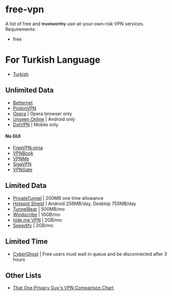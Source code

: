 # free-vpn
A list of free and ~~trustworthy~~ use-at-your-own-risk VPN services. Requirements:

- free

# For Turkish Language

- [Turkish](/README%20Turkish.md)


## Unlimited Data

- [Betternet](https://www.betternet.co/)
- [ProtonVPN](https://protonvpn.com/free-vpn)
- [Opera](https://www.opera.com/features/free-vpn) | Opera browser only
- [Unseen Online](https://www.unseen.online/) | Android only
- [DotVPN](https://dotvpn.com/en/) | Mobile only

#### No GUI

- [FreeVPN.ninja](https://freevpn.ninja/)
- [VPNBook](https://www.vpnbook.com/)
- [VPNMe](https://www.vpnme.me/)
- [SigaVPN](https://sigavpn.com/)
- [VPNGate](https://www.vpngate.net/en/)

## Limited Data

- [PrivateTunnel](https://www.privatetunnel.com/) | 200MB one time allowance
- [Hotspot Shield](https://www.hotspotshield.com/) | Android 256MB/day, Desktop 750MB/day
- [TunnelBear](https://www.tunnelbear.com/) | 500MB/mo
- [Windscribe](https://windscribe.com/) | 10GB/mo
- [hide.me VPN](https://hide.me/) | 2GB/mo
- [Speedify](https://speedify.com/) | 2GB/mo

## Limited Time

- [CyberGhost](https://www.cyberghostvpn.com/en_us) | Free users must wait in queue and be disconnected after 3 hours

## Other Lists

- [That One Privacy Guy's VPN Comparison Chart](https://docs.google.com/spreadsheets/d/1L72gHJ5bTq0Djljz0P-NCAaURrXwsR1MsLpVmAt3bwg)

